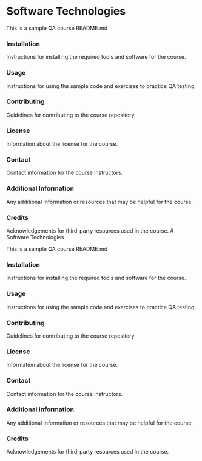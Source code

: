# Software Technologies

This is a sample QA course README.md

### Installation
Instructions for installing the required tools and software for the course.

### Usage
Instructions for using the sample code and exercises to practice QA testing.

### Contributing
Guidelines for contributing to the course repository.

### License
Information about the license for the course.

### Contact
Contact information for the course instructors.

### Additional Information
Any additional information or resources that may be helpful for the course.

### Credits
Acknowledgements for third-party resources used in the course. # Software Technologies

This is a sample QA course README.md

### Installation
Instructions for installing the required tools and software for the course.

### Usage
Instructions for using the sample code and exercises to practice QA testing.

### Contributing
Guidelines for contributing to the course repository.

### License
Information about the license for the course.

### Contact
Contact information for the course instructors.

### Additional Information
Any additional information or resources that may be helpful for the course.

### Credits
Acknowledgements for third-party resources used in the course. 